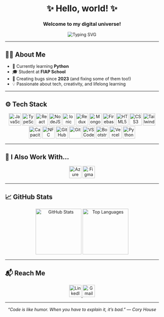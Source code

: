 <h1 align="center">✨ Hello, world! ✨</h1>
<h3 align="center">Welcome to my digital universe!</h3>

<p align="center">
  <img src="https://readme-typing-svg.demolab.com?font=Fira+Code&duration=3000&pause=500&center=true&width=435&lines=Hi+I'm+Leandro+%F0%9F%91%89+Full+Stack+Dev+from+Brazil;Welcome+to+my+GitHub+%F0%9F%92%BB" alt="Typing SVG" />
</p>

---

## 👨‍💻 About Me

- 🧠 Currently learning **Python**
- 🎓 Student at **FIAP School**
- 👾 Creating bugs since **2023** (and fixing some of them too!)
- 💡 Passionate about tech, creativity, and lifelong learning

---

## ⚙️ Tech Stack

<div align="center">
  <img src="https://cdn.jsdelivr.net/gh/devicons/devicon/icons/javascript/javascript-original.svg" height="40" alt="JavaScript" />
  <img src="https://cdn.jsdelivr.net/gh/devicons/devicon/icons/typescript/typescript-original.svg" height="40" alt="TypeScript" />
  <img src="https://cdn.jsdelivr.net/gh/devicons/devicon/icons/react/react-original.svg" height="40" alt="React" />
  <img src="https://cdn.jsdelivr.net/gh/devicons/devicon/icons/nodejs/nodejs-original.svg" height="40" alt="NodeJS" />
  <img src="https://cdn.jsdelivr.net/gh/devicons/devicon/icons/ionic/ionic-original.svg" height="40" alt="Ionic" />
  <img src="https://cdn.jsdelivr.net/gh/devicons/devicon/icons/redux/redux-original.svg" height="40" alt="Redux" />
  <img src="https://cdn.jsdelivr.net/gh/devicons/devicon/icons/mongodb/mongodb-original.svg" height="40" alt="MongoDB" />
  <img src="https://cdn.jsdelivr.net/gh/devicons/devicon/icons/firebase/firebase-plain.svg" height="40" alt="Firebase" />
  <img src="https://cdn.jsdelivr.net/gh/devicons/devicon/icons/html5/html5-original.svg" height="40" alt="HTML5" />
  <img src="https://cdn.jsdelivr.net/gh/devicons/devicon/icons/css3/css3-original.svg" height="40" alt="CSS3" />
  <img src="https://upload.wikimedia.org/wikipedia/commons/d/d5/Tailwind_CSS_Logo.svg" height="40" alt="TailwindCSS" />
  <img src="https://www.svgrepo.com/show/353536/capacitorjs-icon.svg" height="40" alt="CapacitorJS" />
  <img src="https://upload.wikimedia.org/wikipedia/commons/7/75/NFC_logo.svg" height="40" alt="NFC" />
  <img src="https://cdn.jsdelivr.net/gh/devicons/devicon/icons/github/github-original.svg" height="40" alt="GitHub" />
  <img src="https://cdn.jsdelivr.net/gh/devicons/devicon/icons/git/git-original.svg" height="40" alt="Git" />
  <img src="https://cdn.jsdelivr.net/gh/devicons/devicon/icons/vscode/vscode-original.svg" height="40" alt="VSCode" />
  <img src="https://cdn.jsdelivr.net/gh/devicons/devicon/icons/bootstrap/bootstrap-original.svg" height="40" alt="Bootstrap" />
  <img src="https://cdn.jsdelivr.net/gh/devicons/devicon/icons/vercel/vercel-original.svg" height="40" alt="Vercel" />
  <img src="https://upload.wikimedia.org/wikipedia/commons/thumb/c/c3/Python-logo-notext.svg/115px-Python-logo-notext.svg.png" height="40" alt="Python" />
</div>

---

## 🔧 I Also Work With...

<div align="center">
  <img src="https://cdn.jsdelivr.net/gh/devicons/devicon/icons/azure/azure-original.svg" height="40" alt="Azure" />
  <img src="https://cdn.jsdelivr.net/gh/devicons/devicon/icons/figma/figma-original.svg" height="40" alt="Figma" />
</div>

---

## 📈 GitHub Stats

<div align="center">
  <img src="https://github-readme-stats.vercel.app/api?username=TLean07&show_icons=true&theme=dracula&count_private=true" height="150" alt="GitHub Stats" />
  <img src="https://github-readme-stats.vercel.app/api/top-langs/?username=TLean07&layout=compact&theme=dracula" height="150" alt="Top Languages" />
</div>

---

## 📬 Reach Me

<div align="center">
  <a href="https://www.linkedin.com/in/leandro-afonso-silva-santos-junior-41119b280/" target="_blank">
    <img src="https://raw.githubusercontent.com/maurodesouza/profile-readme-generator/master/src/assets/icons/social/linkedin/default.svg" height="40" alt="LinkedIn" />
  </a>
  <a href="mailto:leandroafonsosilvasantosjr@gmail.com" target="_blank">
    <img src="https://raw.githubusercontent.com/maurodesouza/profile-readme-generator/master/src/assets/icons/social/gmail/default.svg" height="40" alt="Gmail" />
  </a>
</div>

---

<p align="center"><i>“Code is like humor. When you have to explain it, it’s bad.” — Cory House</i></p>
